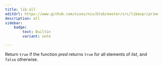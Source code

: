 ```yaml
---
title: lib.all
editUrl: https://www.github.com/nixos/nix/blob/master/src/libexpr/primops.cc
description: all
sidebar:
    badge: 
        text: Builtin
        variant: note

---
```


Return `true` if the function *pred* returns `true` for all elements
of *list*, and `false` otherwise.
